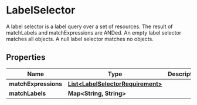 

# LabelSelector

A label selector is a label query over a set of resources. The result of matchLabels and matchExpressions are ANDed. An empty label selector matches all objects. A null label selector matches no objects.
## Properties

Name | Type | Description | Notes
------------ | ------------- | ------------- | -------------
**matchExpressions** | [**List&lt;LabelSelectorRequirement&gt;**](LabelSelectorRequirement.md) |  |  [optional]
**matchLabels** | **Map&lt;String, String&gt;** |  |  [optional]



